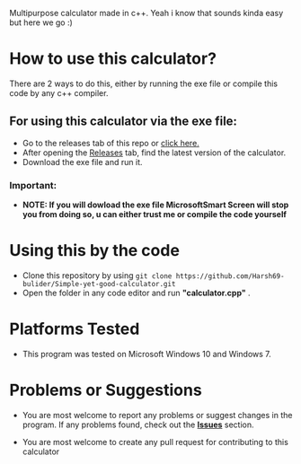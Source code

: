 Multipurpose calculator made in c++. Yeah i know that sounds kinda easy but here we go :)
# How to use this calculator?
There are 2 ways to do this, either by running the exe file or compile this code by any c++ compiler.
## For using this calculator via the exe file:
+ Go to the releases tab of this repo or [click here.](https://github.com/Harsh69-bulider/Simple-yet-good-calculator/releases)
+ After opening the [Releases](https://github.com/Harsh69-bulider/Simple-yet-good-calculator/releases) tab, find the latest version of the calculator.
+ Download the exe file and run it.
### **Important:**
+ **NOTE: If you will dowload the exe file MicrosoftSmart Screen will stop you from doing so, u can either trust me or compile the code yourself**
# Using this by the code
+ Clone this repository by using  ```git clone https://github.com/Harsh69-bulider/Simple-yet-good-calculator.git```
+ Open the folder in any code editor and run **"calculator.cpp"** .
# Platforms Tested
+ This program was tested on Microsoft Windows 10 and Windows 7.
# Problems or Suggestions
+ You are most welcome to report any problems or suggest changes in the program. If any problems found, check out the [**Issues**](https://github.com/Harsh69-bulider/Simple-yet-good-calculator/issues) section.

+ You are most welcome to create any pull request for contributing to this calculator



